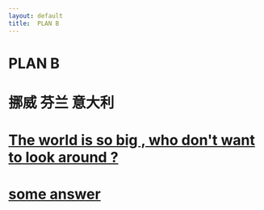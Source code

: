 ```yaml
---
layout: default
title:  PLAN B
---
```

# PLAN B
# 挪威    芬兰    意大利
#  [The world is so big , who don't want to look around ?](http://zhenniliang.com/)
#  [some answer](http://www.zhihu.com/question/26864820)